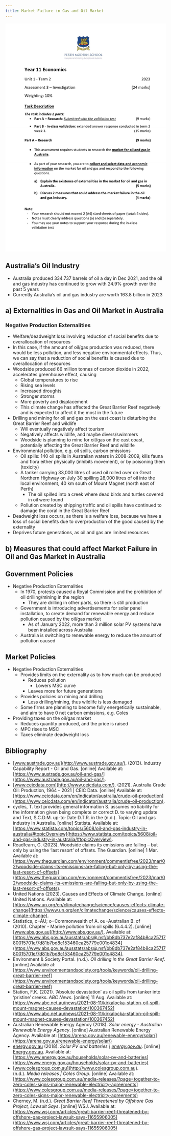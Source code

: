 ```yaml
---
title: Market Failure in Gas and Oil Market
---
```

![](11SubjectImages/Yr%2011%20%20Econs%20Assessment%203%202023_Investigation.docx_1.png)
## Australia’s Oil Industry

-   Australia produced 334.737 barrels of oil a day in Dec 2021, and the oil and gas industry has continued to grow with 24.9% growth over the past 5 years
-   Currently Australia’s oil and gas industry are worth 163.8 billion in 2023

## a) Externalities in Gas and Oil Market in Australia

### Negative Production Externalities

-   Welfare/deadweight loss involving reduction of social benefits due to overallocation of resources
-   In this case, if the amount of oil/gas production was reduced, there would be less pollution, and less negative environmental effects. Thus, we can say that a reduction of social benefits is caused due to overallocation of resources
-   Woodside produced 66 million tonnes of carbon dioxide in 2022, accelerates greenhouse effect, causing
    -   Global temperatures to rise
    -   Rising sea levels
    -   Increased droughts
    -   Stronger storms
    -   More poverty and displacement
    -   This climate change has affected the Great Barrier Reef negatively and is expected to affect it the most in the future
-   Drilling and mining for oil and gas on the east coast is disturbing the Great Barrier Reef and wildlife
    -   Will eventually negatively affect tourism
    -   Negatively affects wildlife, and maybe divers/swimmers
    -   Woodside is planning to mine for oil/gas on the east coast, potentially affecting the Great Barrier Reef and wildlife
-   Environmental pollution, e.g. oil spills, carbon emissions
    -   Oil spills: 140 oil spills in Australian waters in 2008-2009, kills fauna and flora either physically (inhibits movement), or by poisoning them (toxicity)
    -   A tanker carrying 33,000 litres of used oil rolled over on Great Northern Highway on July 30 spilling 28,000 litres of oil into the local environment, 40 km south of Mount Magnet (north east of Perth)
        -   The oil spilled into a creek where dead birds and turtles covered in oil were found
    -   Pollution created by shipping traffic and oil spills have continued to damage the coral in the Great Barrier Reef
-   Deadweight loss occurs, as there is a welfare loss, because we have a loss of social benefits due to overproduction of the good caused by the externality
-   Deprives future generations, as oil and gas are limited resources

## b) Measures that could affect Market Failure in Oil and Gas Market in Australia

## **************************************Government Policies**************************************

-   Negative Production Externalities
    -   In 1970, protests caused a Royal Commission and the prohibition of oil drilling/mining in the region
        -   They are drilling in other parts, so there is still production
    -   Government is introducing advertisements for solar panel installation, to create demand for renewable energy and reduce pollution caused by the oil/gas market
        -   As of January 2022, more than 3 million solar PV systems have been installed across Australia
    -   Australia is switching to renewable energy to reduce the amount of pollution caused

## **************************************Market Policies**************************************

-   Negative Production Externalities
    -   Provides limits on the externality as to how much can be produced
        -   Reduces pollution
            -   Lowers MSC curve
        -   Leaves more for future generations
    -   Provides policies on mining and drilling
        -   Less drilling/mining, thus wildlife is less damaged
    -   Some firms are planning to become fully energetically sustainable, and aim to have 0 net carbon emissions, e.g. Coles
-   Providing taxes on the oil/gas market
    -   Reduces quantity produced, and the price is raised
    -   MPC rises to MSC
    -   Taxes eliminate deadweight loss

## Bibliography

-   [www.austrade.gov.au](http://www.austrade.gov.au/). (2013). Industry Capability Report - Oil and Gas. [online] Available at: [](https://www.austrade.gov.au/oil-and-gas/)[https://www.austrade.gov.au/oil-and-gas/](https://www.austrade.gov.au/oil-and-gas/).
-   [www.ceicdata.com](http://www.ceicdata.com/). (2021). Australia Crude Oil: Production, 1964 – 2021 | CEIC Data. [online] Available at: [](https://www.ceicdata.com/en/indicator/australia/crude-oil-production)[https://www.ceicdata.com/en/indicator/australia/crude-oil-production](https://www.ceicdata.com/en/indicator/australia/crude-oil-production).
-   cycles, T. text provides general information S. assumes no liability for the information given being complete or correct D. to varying update and Text, S.C.D.M. up-to-Date D.T.R. in the (n.d.). Topic: Oil and gas industry in Australia. [online] Statista. Available at: [](https://www.statista.com/topics/5608/oil-and-gas-industry-in-australia/#topicOverview)[https://www.statista.com/topics/5608/oil-and-gas-industry-in-australia/#topicOverview](https://www.statista.com/topics/5608/oil-and-gas-industry-in-australia/#topicOverview).
-   Readfearn, G. (2023). Woodside claims its emissions are falling – but only by using the ‘last resort’ of offsets. The Guardian. [online] 1 Mar. Available at: [](https://www.theguardian.com/environment/commentisfree/2023/mar/02/woodside-claims-its-emissions-are-falling-but-only-by-using-the-last-resort-of-offsets)[https://www.theguardian.com/environment/commentisfree/2023/mar/02/woodside-claims-its-emissions-are-falling-but-only-by-using-the-last-resort-of-offsets](https://www.theguardian.com/environment/commentisfree/2023/mar/02/woodside-claims-its-emissions-are-falling-but-only-by-using-the-last-resort-of-offsets).
-   United Nations (2023). Causes and Effects of Climate Change. [online] United Nations. Available at: [](https://www.un.org/en/climatechange/science/causes-effects-climate-change)[https://www.un.org/en/climatechange/science/causes-effects-climate-change](https://www.un.org/en/climatechange/science/causes-effects-climate-change).
-   Statistics, c=AU; o=Commonwealth of A. ou=Australian B. of (2010). Chapter - Marine pollution from oil spills (6.4.4.2). [online] [www.abs.gov.au](http://www.abs.gov.au/). Available at: [](https://www.abs.gov.au/ausstats/abs@.nsf/bb8db737e2af84b8ca2571780015701e/7d81b7bd8c153460ca25779e001c4834)[https://www.abs.gov.au/ausstats/abs@.nsf/bb8db737e2af84b8ca2571780015701e/7d81b7bd8c153460ca25779e001c4834](https://www.abs.gov.au/ausstats/abs@.nsf/bb8db737e2af84b8ca2571780015701e/7d81b7bd8c153460ca25779e001c4834).
-   Environment & Society Portal. (n.d.). _Oil drilling in the Great Barrier Reef_. [online] Available at: [](https://www.environmentandsociety.org/tools/keywords/oil-drilling-great-barrier-reef)[https://www.environmentandsociety.org/tools/keywords/oil-drilling-great-barrier-reef](https://www.environmentandsociety.org/tools/keywords/oil-drilling-great-barrier-reef)
-   Station, F.K. (2021). ‘Absolute devastation’ as oil spills from tanker into ‘pristine’ creeks. _ABC News_. [online] 11 Aug. Available at: [](https://www.abc.net.au/news/2021-08-11/kirkalocka-station-oil-spill-mount-magnet-causes-devastation/100367452)[https://www.abc.net.au/news/2021-08-11/kirkalocka-station-oil-spill-mount-magnet-causes-devastation/100367452](https://www.abc.net.au/news/2021-08-11/kirkalocka-station-oil-spill-mount-magnet-causes-devastation/100367452)
-   Australian Renewable Energy Agency (2018). _Solar energy - Australian Renewable Energy Agency_. [online] Australian Renewable Energy Agency. Available at: [](https://arena.gov.au/renewable-energy/solar/)[https://arena.gov.au/renewable-energy/solar/](https://arena.gov.au/renewable-energy/solar/)
-   [energy.gov.au](http://energy.gov.au) (2018). _Solar PV and batteries | [energy.gov.au](http://energy.gov.au)_. [online] [Energy.gov.au](http://Energy.gov.au). Available at: [](https://www.energy.gov.au/households/solar-pv-and-batteries)[https://www.energy.gov.au/households/solar-pv-and-batteries](https://www.energy.gov.au/households/solar-pv-and-batteries)
-   [www.colesgroup.com.au](http://www.colesgroup.com.au). (n.d.). _Media releases | Coles Group_. [online] Available at: [](https://www.colesgroup.com.au/media-releases/?page=together-to-zero-coles-signs-major-renewable-electricity-agreements)[https://www.colesgroup.com.au/media-releases/?page=together-to-zero-coles-signs-major-renewable-electricity-agreements](https://www.colesgroup.com.au/media-releases/?page=together-to-zero-coles-signs-major-renewable-electricity-agreements)
-   Cherney, M. (n.d.). _Great Barrier Reef Threatened by Offshore Gas Project, Lawsuit Says_. [online] WSJ. Available at: [](https://www.wsj.com/articles/great-barrier-reef-threatened-by-offshore-gas-project-lawsuit-says-11655906005)[https://www.wsj.com/articles/great-barrier-reef-threatened-by-offshore-gas-project-lawsuit-says-11655906005](https://www.wsj.com/articles/great-barrier-reef-threatened-by-offshore-gas-project-lawsuit-says-11655906005)

‌

‌

‌

‌
